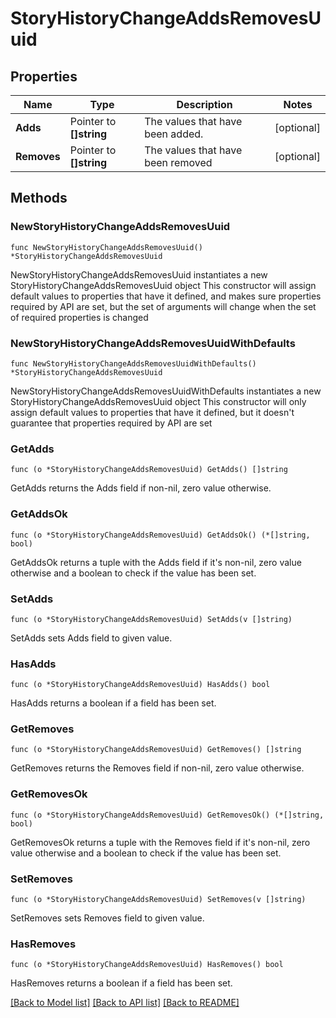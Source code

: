 # StoryHistoryChangeAddsRemovesUuid

## Properties

Name | Type | Description | Notes
------------ | ------------- | ------------- | -------------
**Adds** | Pointer to **[]string** | The values that have been added. | [optional] 
**Removes** | Pointer to **[]string** | The values that have been removed | [optional] 

## Methods

### NewStoryHistoryChangeAddsRemovesUuid

`func NewStoryHistoryChangeAddsRemovesUuid() *StoryHistoryChangeAddsRemovesUuid`

NewStoryHistoryChangeAddsRemovesUuid instantiates a new StoryHistoryChangeAddsRemovesUuid object
This constructor will assign default values to properties that have it defined,
and makes sure properties required by API are set, but the set of arguments
will change when the set of required properties is changed

### NewStoryHistoryChangeAddsRemovesUuidWithDefaults

`func NewStoryHistoryChangeAddsRemovesUuidWithDefaults() *StoryHistoryChangeAddsRemovesUuid`

NewStoryHistoryChangeAddsRemovesUuidWithDefaults instantiates a new StoryHistoryChangeAddsRemovesUuid object
This constructor will only assign default values to properties that have it defined,
but it doesn't guarantee that properties required by API are set

### GetAdds

`func (o *StoryHistoryChangeAddsRemovesUuid) GetAdds() []string`

GetAdds returns the Adds field if non-nil, zero value otherwise.

### GetAddsOk

`func (o *StoryHistoryChangeAddsRemovesUuid) GetAddsOk() (*[]string, bool)`

GetAddsOk returns a tuple with the Adds field if it's non-nil, zero value otherwise
and a boolean to check if the value has been set.

### SetAdds

`func (o *StoryHistoryChangeAddsRemovesUuid) SetAdds(v []string)`

SetAdds sets Adds field to given value.

### HasAdds

`func (o *StoryHistoryChangeAddsRemovesUuid) HasAdds() bool`

HasAdds returns a boolean if a field has been set.

### GetRemoves

`func (o *StoryHistoryChangeAddsRemovesUuid) GetRemoves() []string`

GetRemoves returns the Removes field if non-nil, zero value otherwise.

### GetRemovesOk

`func (o *StoryHistoryChangeAddsRemovesUuid) GetRemovesOk() (*[]string, bool)`

GetRemovesOk returns a tuple with the Removes field if it's non-nil, zero value otherwise
and a boolean to check if the value has been set.

### SetRemoves

`func (o *StoryHistoryChangeAddsRemovesUuid) SetRemoves(v []string)`

SetRemoves sets Removes field to given value.

### HasRemoves

`func (o *StoryHistoryChangeAddsRemovesUuid) HasRemoves() bool`

HasRemoves returns a boolean if a field has been set.


[[Back to Model list]](../README.md#documentation-for-models) [[Back to API list]](../README.md#documentation-for-api-endpoints) [[Back to README]](../README.md)


